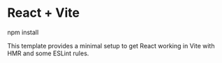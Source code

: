 # React + Vite

npm install


This template provides a minimal setup to get React working in Vite with HMR and some ESLint rules.

